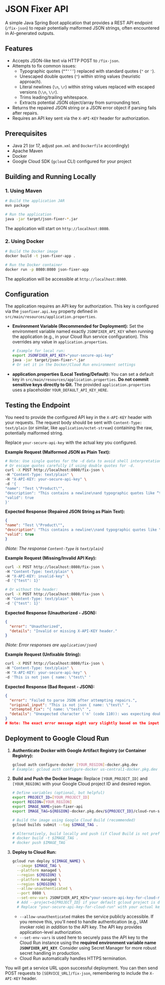# JSON Fixer API

A simple Java Spring Boot application that provides a REST API endpoint (`/fix-json`) to repair potentially malformed JSON strings, often encountered in AI-generated outputs.

## Features

-   Accepts JSON-like text via HTTP POST to `/fix-json`.
-   Attempts to fix common issues:
    -   Typographic quotes (`“”‘’’`) replaced with standard quotes (`"` or `'`).
    -   Unescaped double quotes (`"`) within string values (heuristic approach).
    -   Literal newlines (`\n`, `\r`) within string values replaced with escaped versions (`\\n`, `\\r`).
    -   Trims leading/trailing whitespace.
    -   Extracts potential JSON object/array from surrounding text.
-   Returns the repaired JSON string or a JSON error object if parsing fails after repairs.
-   Requires an API key sent via the `X-API-KEY` header for authorization.

## Prerequisites

-   Java 21 (or 17, adjust `pom.xml` and `Dockerfile` accordingly)
-   Apache Maven
-   Docker
-   Google Cloud SDK (`gcloud` CLI) configured for your project

## Building and Running Locally

### 1. Using Maven

```bash
# Build the application JAR
mvn package

# Run the application
java -jar target/json-fixer-*.jar
```

The application will start on `http://localhost:8080`.

### 2. Using Docker

```bash
# Build the Docker image
docker build -t json-fixer-app .

# Run the Docker container
docker run -p 8080:8080 json-fixer-app
```

The application will be accessible at `http://localhost:8080`.

## Configuration

The application requires an API key for authorization. This key is configured via the `jsonfixer.api.key` property defined in `src/main/resources/application.properties`.

-   **Environment Variable (Recommended for Deployment):** Set the environment variable named exactly `JSONFIXER_API_KEY` when running the application (e.g., in your Cloud Run service configuration). This overrides any value in `application.properties`.
    ```bash
    # Example for local run:
    export JSONFIXER_API_KEY="your-secure-api-key"
    java -jar target/json-fixer-*.jar
    # Or set it in the Docker/Cloud Run environment settings
    ```
-   **application.properties (Local Testing/Default):** You can set a default key in `src/main/resources/application.properties`. **Do not commit sensitive keys directly to Git.** The provided `application.properties` uses a placeholder `YOUR_DEFAULT_API_KEY_HERE`.

## Testing the Endpoint

You need to provide the configured API key in the `X-API-KEY` header with your requests. The request body should be sent with `Content-Type: text/plain` (or similar, like `application/octet-stream`) containing the raw, potentially malformed string.

Replace `your-secure-api-key` with the actual key you configured.

**Example Request (Malformed JSON as Plain Text):**

```bash
# Note: Use single quotes for the -d data to avoid shell interpretation issues with quotes inside.
# Or escape quotes carefully if using double quotes for -d.
curl -X POST http://localhost:8080/fix-json \
-H "Content-Type: text/plain" \
-H "X-API-KEY: your-secure-api-key" \
-d '{
"name": "Test \"Product\"",
"description": "This contains a newline\nand typographic quotes like “these”.",
"valid": true
}'
```

**Expected Response (Repaired JSON String as Plain Text):**

```json
{
"name": "Test \"Product\"",
"description": "This contains a newline\\nand typographic quotes like \"these\".",
"valid": true
}
```
*(Note: The response `Content-Type` is `text/plain`)*


**Example Request (Missing/Invalid API Key):**

```bash
curl -X POST http://localhost:8080/fix-json \
-H "Content-Type: text/plain" \
-H "X-API-KEY: invalid-key" \
-d '{"test": 1}'

# Or without the header:
curl -X POST http://localhost:8080/fix-json \
-H "Content-Type: text/plain" \
-d '{"test": 1}'
```

**Expected Response (Unauthorized - JSON):**

```json
{
  "error": "Unauthorized",
  "details": "Invalid or missing X-API-KEY header."
}
```
*(Note: Error responses are `application/json`)*


**Example Request (Unfixable String):**

```bash
curl -X POST http://localhost:8080/fix-json \
-H "Content-Type: text/plain" \
-H "X-API-KEY: your-secure-api-key" \
-d 'This is not json { name: \"test\" '
```

**Expected Response (Bad Request - JSON):**

```json
{
  "error": "Failed to parse JSON after attempting repairs.",
  "original_input": "This is not json { name: \"test\" ",
  "attempted_fix": "{ name: \"test\" ",
  "details": "Unexpected character ('n' (code 110)): was expecting double-quote to start field name\n at [Source: (String)\"{ name: \"test\" \"; line: 1, column: 4]"
}
# Note: The exact error message might vary slightly based on the input and Jackson version.
```


## Deployment to Google Cloud Run

1.  **Authenticate Docker with Google Artifact Registry (or Container Registry):**
    ```bash
    gcloud auth configure-docker [YOUR_REGION]-docker.pkg.dev
    # Example: gcloud auth configure-docker us-central1-docker.pkg.dev
    ```

2.  **Build and Push the Docker Image:**
    Replace `[YOUR_PROJECT_ID]` and `[YOUR_REGION]` with your Google Cloud project ID and desired region.
    ```bash
    # Define variables (optional, but helpful)
    export PROJECT_ID=[YOUR_PROJECT_ID]
    export REGION=[YOUR_REGION]
    export IMAGE_NAME=json-fixer-api
    export IMAGE_TAG=${REGION}-docker.pkg.dev/${PROJECT_ID}/cloud-run-source-deploy/${IMAGE_NAME}:latest

    # Build the image using Google Cloud Build (recommended)
    gcloud builds submit --tag $IMAGE_TAG .

    # Alternatively, build locally and push (if Cloud Build is not preferred)
    # docker build -t $IMAGE_TAG .
    # docker push $IMAGE_TAG
    ```

3.  **Deploy to Cloud Run:**
    ```bash
    gcloud run deploy ${IMAGE_NAME} \
      --image $IMAGE_TAG \
      --platform managed \
      --region ${REGION} \
      --platform managed \
      --region ${REGION} \
      --allow-unauthenticated \
      --port 8080 \
      --set-env-vars JSONFIXER_API_KEY="your-secure-api-key-for-cloud-run" # <-- Use this exact variable name!
      # Add --project=${PROJECT_ID} if your default gcloud project is different
      # Replace "your-secure-api-key-for-cloud-run" with your actual key
    ```

    -   `--allow-unauthenticated` makes the service publicly accessible. If you remove this, you'll need to handle authentication (e.g., IAM invoker role) *in addition* to the API key. The API key provides application-level authorization.
    -   `--set-env-vars` is used here to securely pass the API key to the Cloud Run instance using the **required environment variable name `JSONFIXER_API_KEY`**. Consider using Secret Manager for more robust secret handling in production.
    -   Cloud Run automatically handles HTTPS termination.

You will get a service URL upon successful deployment. You can then send POST requests to `[SERVICE_URL]/fix-json`, remembering to include the `X-API-KEY` header.
